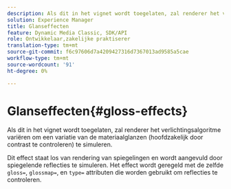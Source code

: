 ```yaml
---
description: Als dit in het vignet wordt toegelaten, zal renderer het verlichtingsalgoritme variëren om een variatie van de materiaalglanzen (hoofdzakelijk door contrast te controleren) te simuleren.
solution: Experience Manager
title: Glanseffecten
feature: Dynamic Media Classic, SDK/API
role: Ontwikkelaar,zakelijke praktiserer
translation-type: tm+mt
source-git-commit: f6c97606d7a4209427316d7367013ad9585a5cae
workflow-type: tm+mt
source-wordcount: '91'
ht-degree: 0%

---
```



# Glanseffecten{#gloss-effects}

Als dit in het vignet wordt toegelaten, zal renderer het verlichtingsalgoritme variëren om een variatie van de materiaalglanzen (hoofdzakelijk door contrast te controleren) te simuleren.

Dit effect staat los van rendering van spiegelingen en wordt aangevuld door spiegelende reflecties te simuleren. Het effect wordt geregeld met de zelfde `gloss=`, `glossmap=`, en `type=` attributen die worden gebruikt om reflecties te controleren.

